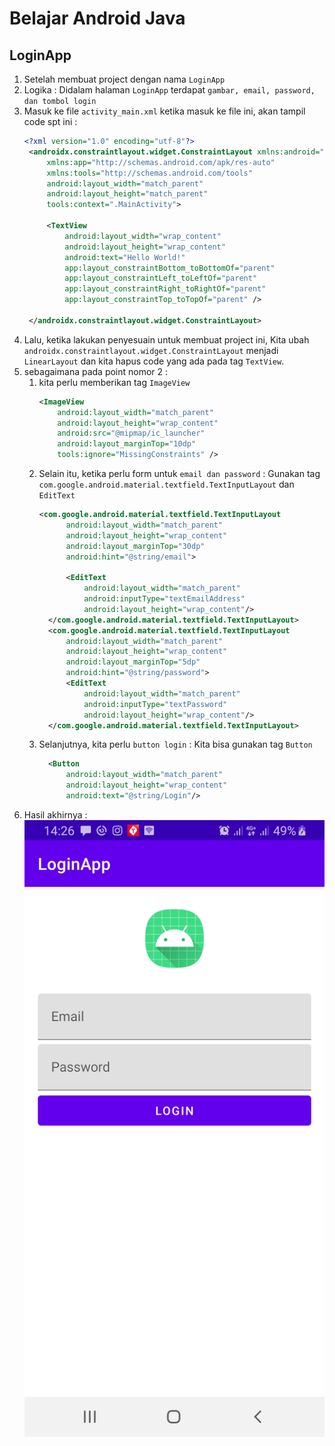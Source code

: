 # Belajar Android Java

## LoginApp
1. Setelah membuat project dengan nama `LoginApp`
2. Logika : Didalam halaman `LoginApp` terdapat `gambar, email, password, dan tombol login`
3. Masuk ke file `activity_main.xml` ketika masuk ke file ini, akan tampil code spt ini :
   ```xml
   <?xml version="1.0" encoding="utf-8"?>
    <androidx.constraintlayout.widget.ConstraintLayout xmlns:android="http://schemas.android.com/apk/res/android"
        xmlns:app="http://schemas.android.com/apk/res-auto"
        xmlns:tools="http://schemas.android.com/tools"
        android:layout_width="match_parent"
        android:layout_height="match_parent"
        tools:context=".MainActivity">

        <TextView
            android:layout_width="wrap_content"
            android:layout_height="wrap_content"
            android:text="Hello World!"
            app:layout_constraintBottom_toBottomOf="parent"
            app:layout_constraintLeft_toLeftOf="parent"
            app:layout_constraintRight_toRightOf="parent"
            app:layout_constraintTop_toTopOf="parent" />

    </androidx.constraintlayout.widget.ConstraintLayout>
   ```
4. Lalu, ketika lakukan penyesuain untuk membuat project ini, Kita ubah `androidx.constraintlayout.widget.ConstraintLayout` menjadi `LinearLayout` dan kita hapus  code yang ada pada tag `TextView`. 
5. sebagaimana pada point nomor 2 : 
   1. kita perlu memberikan tag `ImageView`
        ```xml
        <ImageView
            android:layout_width="match_parent"
            android:layout_height="wrap_content"
            android:src="@mipmap/ic_launcher"
            android:layout_marginTop="10dp"
            tools:ignore="MissingConstraints" />
        ```
   2. Selain itu, ketika perlu form untuk `email dan password` : Gunakan tag `com.google.android.material.textfield.TextInputLayout` dan `EditText`
      ```xml
      <com.google.android.material.textfield.TextInputLayout
            android:layout_width="match_parent"
            android:layout_height="wrap_content"
            android:layout_marginTop="30dp"
            android:hint="@string/email">

            <EditText
                android:layout_width="match_parent"
                android:inputType="textEmailAddress"
                android:layout_height="wrap_content"/>
        </com.google.android.material.textfield.TextInputLayout>
        <com.google.android.material.textfield.TextInputLayout
            android:layout_width="match_parent"
            android:layout_height="wrap_content"
            android:layout_marginTop="5dp"
            android:hint="@string/password">
            <EditText
                android:layout_width="match_parent"
                android:inputType="textPassword"
                android:layout_height="wrap_content"/>
        </com.google.android.material.textfield.TextInputLayout>
      ``` 
   3. Selanjutnya, kita perlu `button login` : Kita bisa gunakan tag `Button`
      ```xml
        <Button
            android:layout_width="match_parent"
            android:layout_height="wrap_content"
            android:text="@string/Login"/>
      ```  
6. Hasil akhirnya :
   ![LoginApp](/assets/loginapp.jpeg)